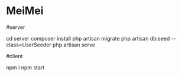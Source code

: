 # MeiMei
#server

cd server
composer install
php artisan migrate
php artisan db:seed --class=UserSeeder
php artisan serve

#client

npm i
npm start
